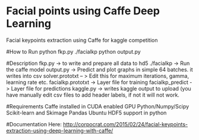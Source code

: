 # Facial points using Caffe Deep Learning
Facial keypoints extraction using Caffe for kaggle competition

#How to Run
python fkp.py
 ./facialkp
 python output.py

#Description
fkp.py -> to write and prepare all data to hd5
./facialkp -> Run the caffe model
output.py -> Predict and plot graphs in simple 64 batches. it writes into csv
solver.prototxt – > Edit this for maximum iterations, gamma, learning rate etc.
facialkp.prototxt -> Layer file for training
facialkp_predict -> Layer file for predictions
kaggle.py -> writes kaggle output to upload (you have manually edit csv files to add header labels, if not it will not work.

#Requirements
Caffe installed in CUDA enabled GPU
Python/Numpy/Scipy
Scikit-learn and Skimage
Pandas
Ubuntu
HDF5 support in python

#Documentation
 Here: http://corpocrat.com/2015/02/24/facial-keypoints-extraction-using-deep-learning-with-caffe/
